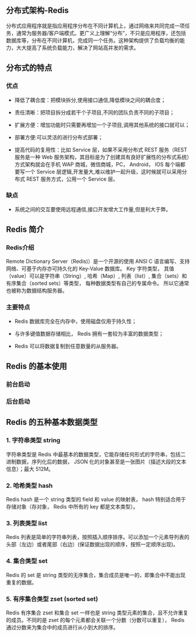 ## 分布式架构-Redis

分布式应用程序就是指应用程序分布在不同计算机上，通过网络来共同完成一项任务，通常为服务器/客户端模式。更广义上理解“分布”，不只是应用程序，还包括数据库等，分布在不同计算机，完成同一个任务。这种架构提供了负载均衡的能力，大大提高了系统负载能力，解决了网站高并发的需求。

## 分布式的特点

### 优点

* 降低了耦合度：把模块拆分,使用接口通信,降低模块之间的耦合度；

* 责任清晰：把项目拆分成若干个子项目,不同的团队负责不同的子项目；

* 扩展方便：增加功能时只需要再增加一个子项目,调用其他系统的接口就可以；

* 部署方便:可以灵活的进行分布式部署；

* 提高代码的复用性：比如 Service 层，如果不采用分布式 REST 服务（REST 服务是一种 Web 服务架构，其目标是为了创建具有良好扩展性的分布式系统）方式架构就会在手机 WAP 商城，微信商城，PC， Android， IOS 每个端都要写一个 Service 层逻辑,开发量大,难以维护一起升级，这时候就可以采用分布式 REST 服务方式，公用一个 Service 层。

### 缺点

* 系统之间的交互要使用远程通信,接口开发增大工作量,但是利大于弊。

## Redis 简介

### Redis介绍

Remote Dictionary Server（Redis)）是一个开源的使用 ANSI C 语言编写、支持网络、可基于内存亦可持久化的 Key-Value 数据库。 Key 字符类型， 其值（value）可以是字符串（String）, 哈希（Map）, 列表（list）, 集合（sets）和有序集合（sorted sets）等类型， 每种数据类型有自己的专属命令。 所以它通常也被称为数据结构服务器。

### 主要特点

* Redis 数据库完全在内存中，使用磁盘仅用于持久性；

* 与许多键值数据存储相比， Redis 拥有一套较为丰富的数据类型；

* Redis 可以将数据复制到任意数量的从服务器。

## Redis 的基本使用

### 前台启动



### 后台启动

## Redis 的五种基本数据类型

### 1. 字符串类型 string

字符串类型是 Redis 中最基本的数据类型，它能存储任何形式的字符串，包括二进制数据，序列化后的数据， JSON 化的对象甚至是一张图片（描述大段的文本信息）；最大 512M。





### 2. 哈希类型 hash

Redis hash 是一个 string 类型的 field 和 value 的映射表， hash 特别适合用于存储对象（存对象， Redis 中所有的 key 都是文本类型）。





### 3. 列表类型 list

Redis 列表是简单的字符串列表，按照插入顺序排序。可以添加一个元素导列表的头部（左边）或者尾部（右边）(保证数据出现的顺序，按照一定顺序出现)。





### 4. 集合类型 set

Redis 的 set 是 string 类型的无序集合，集合成员是唯一的，即集合中不能出现重复的数据。







### 5. 有序集合类型 zset (sorted set)

Redis 有序集合 zset 和集合 set 一样也是 string 类型元素的集合，且不允许重复的成员。不同的是 zset 的每个元素都会关联一个分数（分数可以重复）， Redis 通过分数来为集合中的成员进行从小到大的排序。






























